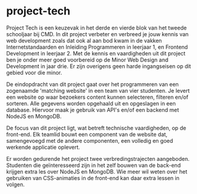 # project-tech

Project Tech is een keuzevak in het derde en vierde blok van het tweede schooljaar bij CMD. In dit project verbeter en verbreed je jouw kennis van web development zoals dat ook al aan bod kwam in de vakken Internetstandaarden en Inleiding Programmeren in leerjaar 1, en Frontend Development in leerjaar 2. Met de kennis en vaardigheden uit dit project ben je onder meer goed voorbereid op de Minor Web Design and Development in jaar drie. Er zijn overigens geen harde ingangseisen op dit gebied voor die minor.

De eindopdracht van dit project gaat over het programmeren van een zogenaamde 'matching website' in een team van vier studenten. Je levert een website op waar bezoekers content kunnen selecteren, filteren en/of sorteren. Alle gegevens worden opgehaald uit en opgeslagen in een database. Hiervoor maak je gebruik van API's en/of een backend met NodeJS en MongoDB.

De focus van dit project ligt, wat betreft technische vaardigheden, op de front-end. Elk teamlid bouwt een component van de website dat, samengevoegd met de andere componenten, een volledig en goed werkende applicatie oplevert.

Er worden gedurende het project twee verbredingstrajecten aangeboden. Studenten die geïnteresseerd zijn in het zelf bouwen van de back-end krijgen extra les over NodeJS en MongoDB. Wie meer wil weten over het gebruiken van CSS-animaties in de front-end kan daar extra lessen in volgen.
